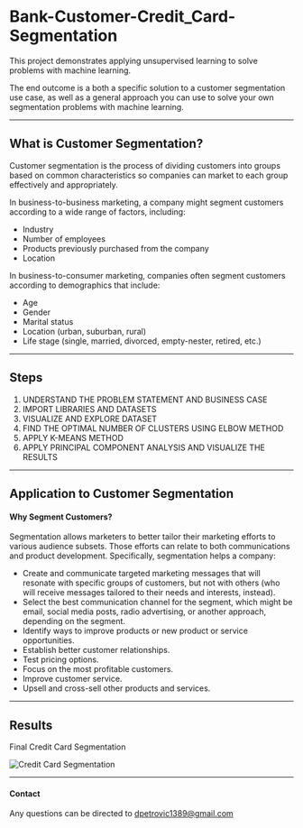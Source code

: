 # Bank-Customer-Credit_Card-Segmentation

This project demonstrates applying unsupervised learning to solve problems with machine learning.

The end outcome is a both a specific solution to a customer segmentation use case, as well as a general approach you can use to solve your own segmentation problems with machine learning.
___
## What is Customer Segmentation?

Customer segmentation is the process of dividing customers into groups based on common characteristics so companies can market to each group effectively and appropriately.

In business-to-business marketing, a company might segment customers according to a wide range of factors, including:

- Industry
- Number of employees
- Products previously purchased from the company
- Location

In business-to-consumer marketing, companies often segment customers according to demographics that include:

- Age
- Gender
- Marital status
- Location (urban, suburban, rural)
- Life stage (single, married, divorced, empty-nester, retired, etc.)
___
## Steps
1. UNDERSTAND THE PROBLEM STATEMENT AND BUSINESS CASE
2. IMPORT LIBRARIES AND DATASETS
3. VISUALIZE AND EXPLORE DATASET
4. FIND THE OPTIMAL NUMBER OF CLUSTERS USING ELBOW METHOD
5. APPLY K-MEANS METHOD
6. APPLY PRINCIPAL COMPONENT ANALYSIS AND VISUALIZE THE RESULTS
___
## Application to Customer Segmentation
#### Why Segment Customers?
Segmentation allows marketers to better tailor their marketing efforts to various audience subsets. Those efforts can relate to both communications and product development. Specifically, segmentation helps a company:

- Create and communicate targeted marketing messages that will resonate with specific groups of customers, but not with others (who will receive messages tailored to their needs and interests, instead).
- Select the best communication channel for the segment, which might be email, social media posts, radio advertising, or another approach, depending on the segment. 
- Identify ways to improve products or new product or service opportunities.
- Establish better customer relationships.
- Test pricing options.
- Focus on the most profitable customers.
- Improve customer service.
- Upsell and cross-sell other products and services.
___

## Results
Final Credit Card Segmentation

![Credit Card Segmentation](https://i.ibb.co/41F87zg/credit-card-segmentation.png "Credit Card Segmentation")

___

#### Contact

Any questions can be directed to dpetrovic1389@gmail.com

